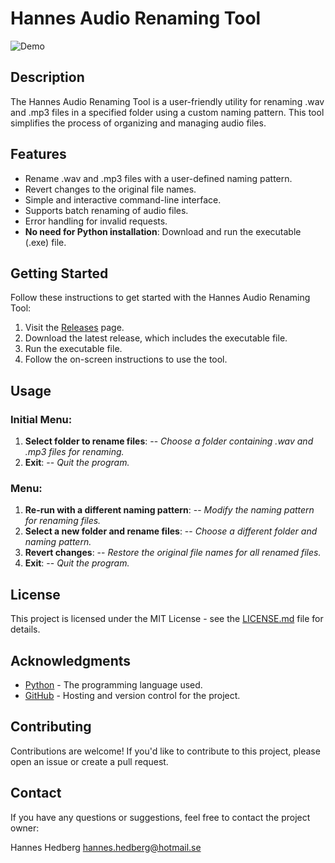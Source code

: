 # Hannes Audio Renaming Tool

![Demo](../Images/audio_tool.gif)

## Description

The Hannes Audio Renaming Tool is a user-friendly utility for renaming .wav and .mp3 files in a specified folder using a custom naming pattern. This tool simplifies the process of organizing and managing audio files.

## Features

- Rename .wav and .mp3 files with a user-defined naming pattern.
- Revert changes to the original file names.
- Simple and interactive command-line interface.
- Supports batch renaming of audio files.
- Error handling for invalid requests.
- **No need for Python installation**: Download and run the executable (.exe) file.

## Getting Started

Follow these instructions to get started with the Hannes Audio Renaming Tool:

1. Visit the [Releases](https://github.com/Hannesssss/Hannes-Audio-Renaming-Tool/releases) page.
2. Download the latest release, which includes the executable file.
3. Run the executable file.
4. Follow the on-screen instructions to use the tool.

## Usage

### Initial Menu:

1. **Select folder to rename files**:           -- *Choose a folder containing .wav and .mp3 files for renaming.*
2. **Exit**:                                    -- *Quit the program.*

### Menu:

1. **Re-run with a different naming pattern**:   -- *Modify the naming pattern for renaming files.*
2. **Select a new folder and rename files**:     -- *Choose a different folder and naming pattern.*
3. **Revert changes**:                           -- *Restore the original file names for all renamed files.*
4. **Exit**:                                     -- *Quit the program.*

## License

This project is licensed under the MIT License - see the [LICENSE.md](LICENSE.md) file for details.

## Acknowledgments

- [Python](https://www.python.org/) - The programming language used.
- [GitHub](https://github.com/) - Hosting and version control for the project.

## Contributing

Contributions are welcome! If you'd like to contribute to this project, please open an issue or create a pull request.

## Contact

If you have any questions or suggestions, feel free to contact the project owner:

Hannes Hedberg
hannes.hedberg@hotmail.se
